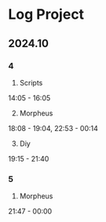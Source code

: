 # Log Project

## 2024.10

### 4

1. Scripts

14:05 - 16:05

2. Morpheus

18:08 - 19:04, 22:53 - 00:14

3. Diy

19:15 - 21:40

### 5

1. Morpheus

21:47 - 00:00